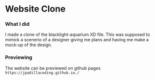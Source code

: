 # Website Clone
### What I did
I made a clone of the blacklight-aquarium XD file. This was supposed to mimick a scenerio of a designer giving me plans and having me make a mock-up of the design.
### Previewing
The website can be previewed on github pages 
```https://jpadillacoding.github.io./```
